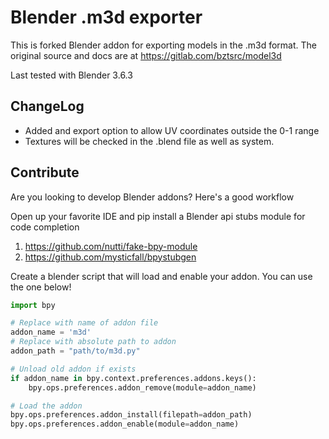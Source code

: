 # Blender .m3d  exporter
This is forked Blender addon for exporting models in the .m3d format. 
The original source and docs are at https://gitlab.com/bztsrc/model3d

Last tested with Blender 3.6.3

## ChangeLog
* Added and export option to allow UV coordinates outside the 0-1 range
* Textures will be checked in the .blend file as well as system. 


## Contribute
Are you looking to develop Blender addons? Here's a good workflow

Open up your favorite IDE and pip install a Blender api stubs module for code completion

1. https://github.com/nutti/fake-bpy-module
2. https://github.com/mysticfall/bpystubgen


Create a blender script that will load and enable your addon. You can use the one below! 

```python
import bpy

# Replace with name of addon file
addon_name = 'm3d'
# Replace with absolute path to addon
addon_path = "path/to/m3d.py"

# Unload old addon if exists
if addon_name in bpy.context.preferences.addons.keys():
    bpy.ops.preferences.addon_remove(module=addon_name)

# Load the addon
bpy.ops.preferences.addon_install(filepath=addon_path)
bpy.ops.preferences.addon_enable(module=addon_name)
```



